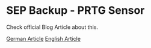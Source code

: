# SEP Backup - PRTG Sensor

Check official Blog Article about this.

[German Article]()
[English Article]()